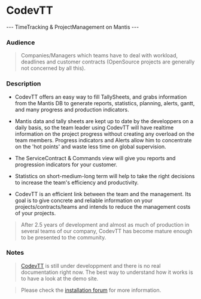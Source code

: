 
# CodevTT #
--- TimeTracking & ProjectManagement on Mantis ---

### Audience
> Companies/Managers which teams have to deal with workload, deadlines and customer contracts (OpenSource projects are generally not concerned by all this).

### Description
- CodevTT offers an easy way to fill TallySheets, and grabs information from the Mantis DB to generate reports, statistics, planning, alerts, gantt, and many progress and production indicators.

- Mantis data and tally sheets are kept up to date by the developpers on a daily basis, so the team leader using CodevTT will have realtime information on the project progress without creating any overload on the team members. Progress indicators and Alerts allow him to concentrate on the 'hot points' and waste less time on global supervision.
- The ServiceContract & Commands view will give you reports and progression indicators for your customer.
- Statistics on short-medium-long term will help to take the right decisions to increase the team's efficiency and productivity.

- CodevTT is an efficient link between the team and the management. Its goal is to give concrete and reliable information on your projects/contracts/teams and intends to reduce the management costs of your projects.

> After 2.5 years of development and almost as much of production in several teams of our company, CodevTT has become mature enough to be presented to the community.

### Notes
> [CodevTT](http://codevtt.org) is still under developpment and there is no real documentation right now. The best way to understand how it works is to have a look at the demo site.

> Please check the [installation forum](http://codevtt.org/site/?forum=installation) for more information.